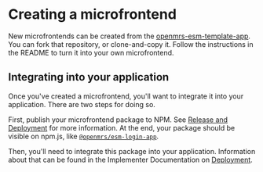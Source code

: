 # Creating a microfrontend

New microfrontends can be created from the
[openmrs-esm-template-app](https://github.com/openmrs/openmrs-esm-template-app).
You can fork that repository, or clone-and-copy it. Follow the instructions
in the README to turn it into your own microfrontend.

## Integrating into your application

Once you've created a microfrontend, you'll want to integrate it into your
application. There are two steps for doing so.

First, publish your microfrontend package to NPM. See
[Release and Deployment](../getting_started/release_and_deployment.md)
for more information. At the end, your package should be visible on npm.js,
like [`@openmrs/esm-login-app`](https://www.npmjs.com/package/@openmrs/esm-login-app).

Then, you'll need to integrate this package into your application.
Information about that can be found in the Implementer Documentation on
[Deployment](https://wiki.openmrs.org/display/projects/Frontend+3.0+Documentation+for+Implementers).

